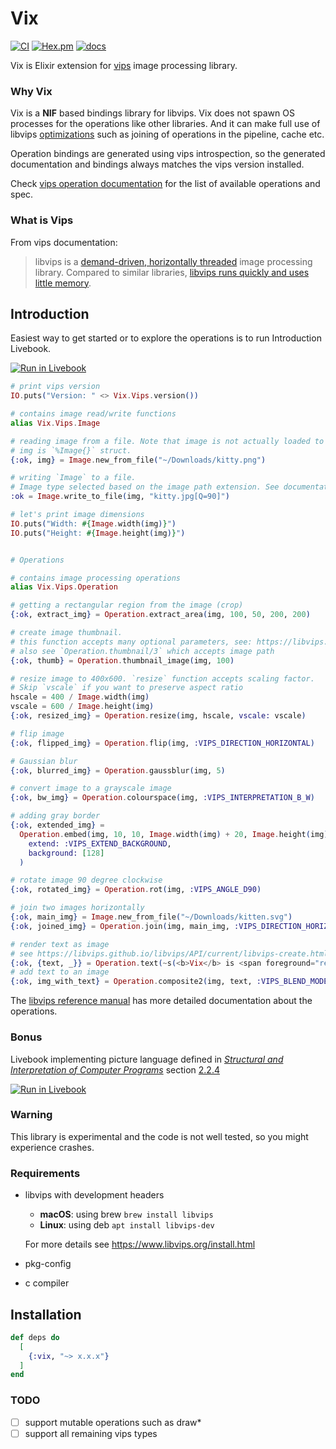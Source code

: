 # Vix

[![CI](https://github.com/akash-akya/vix/actions/workflows/elixir.yaml/badge.svg)](https://github.com/akash-akya/vix/actions/workflows/elixir.yaml)
[![Hex.pm](https://img.shields.io/hexpm/v/vix.svg)](https://hex.pm/packages/vix)
[![docs](https://img.shields.io/badge/docs-hexpm-blue.svg)](https://hexdocs.pm/vix/)

Vix is Elixir extension for [vips](https://libvips.github.io/libvips/) image processing library.

### Why Vix

Vix is a **NIF** based bindings library for libvips. Vix does not spawn OS processes for the operations like other libraries. And it can make full use of libvips [optimizations](https://libvips.github.io/libvips/API/current/How-it-works.md.html) such as joining of operations in the pipeline, cache etc.

Operation bindings are generated using vips introspection, so the generated documentation and bindings always matches the vips version installed.

Check [vips operation documentation](https://hexdocs.pm/vix/Vix.Vips.Operation.html) for the list of available operations and spec.

### What is Vips

From vips documentation:

> libvips is a [demand-driven, horizontally threaded](https://github.com/libvips/libvips/wiki/Why-is-libvips-quick) image processing library. Compared to similar libraries, [libvips runs quickly and uses little memory](https://github.com/libvips/libvips/wiki/Speed-and-memory-use).

## Introduction

Easiest way to get started or to explore the operations is to run Introduction Livebook.

[![Run in Livebook](https://livebook.dev/badge/v1/blue.svg)](https://livebook.dev/run?url=https%3A%2F%2Fgithub.com%2Fakash-akya%2Fvix%2Fblob%2Fmaster%2Flivebooks%2Fintroduction.livemd)

```elixir
# print vips version
IO.puts("Version: " <> Vix.Vips.version())

# contains image read/write functions
alias Vix.Vips.Image

# reading image from a file. Note that image is not actually loaded to the memory at this point.
# img is `%Image{}` struct.
{:ok, img} = Image.new_from_file("~/Downloads/kitty.png")

# writing `Image` to a file.
# Image type selected based on the image path extension. See documentation for more options
:ok = Image.write_to_file(img, "kitty.jpg[Q=90]")

# let's print image dimensions
IO.puts("Width: #{Image.width(img)}")
IO.puts("Height: #{Image.height(img)}")


# Operations

# contains image processing operations
alias Vix.Vips.Operation

# getting a rectangular region from the image (crop)
{:ok, extract_img} = Operation.extract_area(img, 100, 50, 200, 200)

# create image thumbnail.
# this function accepts many optional parameters, see: https://libvips.github.io/libvips/API/current/Using-vipsthumbnail.md.html
# also see `Operation.thumbnail/3` which accepts image path
{:ok, thumb} = Operation.thumbnail_image(img, 100)

# resize image to 400x600. `resize` function accepts scaling factor.
# Skip `vscale` if you want to preserve aspect ratio
hscale = 400 / Image.width(img)
vscale = 600 / Image.height(img)
{:ok, resized_img} = Operation.resize(img, hscale, vscale: vscale)

# flip image
{:ok, flipped_img} = Operation.flip(img, :VIPS_DIRECTION_HORIZONTAL)

# Gaussian blur
{:ok, blurred_img} = Operation.gaussblur(img, 5)

# convert image to a grayscale image
{:ok, bw_img} = Operation.colourspace(img, :VIPS_INTERPRETATION_B_W)

# adding gray border
{:ok, extended_img} =
  Operation.embed(img, 10, 10, Image.width(img) + 20, Image.height(img) + 20,
    extend: :VIPS_EXTEND_BACKGROUND,
    background: [128]
  )

# rotate image 90 degree clockwise
{:ok, rotated_img} = Operation.rot(img, :VIPS_ANGLE_D90)

# join two images horizontally
{:ok, main_img} = Image.new_from_file("~/Downloads/kitten.svg")
{:ok, joined_img} = Operation.join(img, main_img, :VIPS_DIRECTION_HORIZONTAL, expand: true)

# render text as image
# see https://libvips.github.io/libvips/API/current/libvips-create.html#vips-text for more details
{:ok, {text, _}} = Operation.text(~s(<b>Vix</b> is <span foreground="red">awesome!</span>), dpi: 300, rgba: true)
# add text to an image
{:ok, img_with_text} = Operation.composite2(img, text, :VIPS_BLEND_MODE_OVER, x: 50, y: 20)
```

The [libvips reference manual](https://libvips.github.io/libvips/API/current/) has more detailed documentation about the operations.

### Bonus

Livebook implementing picture language defined in [*Structural and Interpretation of Computer Programs*](https://mitpress.mit.edu/sites/default/files/sicp/index.html) section [2.2.4](https://mitpress.mit.edu/sites/default/files/sicp/full-text/book/book-Z-H-15.html#%_sec_2.2.4)

[![Run in Livebook](https://livebook.dev/badge/v1/blue.svg)](https://livebook.dev/run?url=https%3A%2F%2Fgithub.com%2Fakash-akya%2Fvix%2Fblob%2Fmaster%2Flivebooks%2Fpicture-language.livemd)


### Warning

This library is experimental and the code is not well tested, so you might experience crashes.

### Requirements

* libvips with development headers
  * **macOS**: using brew `brew install libvips`
  * **Linux**: using deb `apt install libvips-dev`

  For more details see https://www.libvips.org/install.html
* pkg-config
* c compiler

## Installation

```elixir
def deps do
  [
    {:vix, "~> x.x.x"}
  ]
end
```

### TODO
- [ ] support mutable operations such as draw*
- [ ] support all remaining vips types
